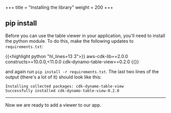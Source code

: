 +++
title = "Installing the library"
weight = 200
+++

## pip install

Before you can use the table viewer in your application, you'll need to install
the python module. To do this, make the following updates to `requirements.txt`:

{{<highlight python "hl_lines=13 3">}}
aws-cdk-lib==2.0.0
constructs>=10.0.0,<11.0.0
cdk-dynamo-table-view==0.2.0
{{</highlight>}}

and again run `pip install -r requirements.txt`. The last two lines of the output (there's a lot of it) should look like this:

```
Installing collected packages: cdk-dynamo-table-view
Successfully installed cdk-dynamo-table-view-0.2.0
```

----

Now we are ready to add a viewer to our app.
